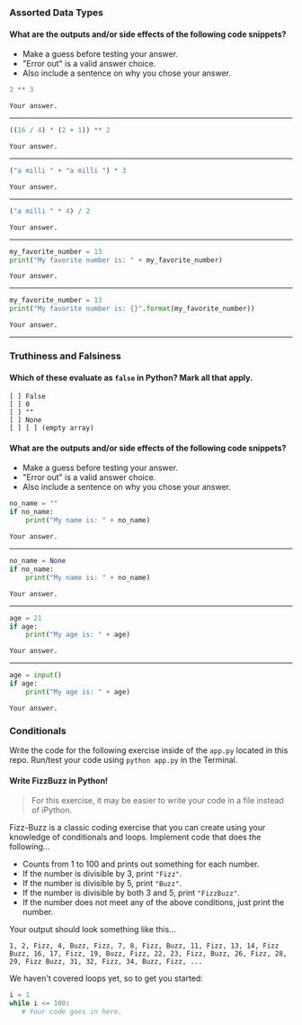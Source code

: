 ### Assorted Data Types

#### What are the outputs and/or side effects of the following code snippets?

- Make a guess before testing your answer.
- "Error out" is a valid answer choice.
- Also include a sentence on why you chose your answer.

```py
2 ** 3
```

```text
Your answer.
```

---

```py
((16 / 4) * (2 + 1)) ** 2
```

```text
Your answer.
```

---

```py
("a milli " + "a milli ") * 3
```

```text
Your answer.
```

---

```py
("a milli " * 4) / 2
```

```text
Your answer.
```

---

```py
my_favorite_number = 13
print("My favorite number is: " + my_favorite_number)
```

```text
Your answer.
```

---

```py
my_favorite_number = 13
print("My favorite number is: {}".format(my_favorite_number))
```

```text
Your answer.
```

---

### Truthiness and Falsiness

#### Which of these evaluate as `false` in Python? Mark all that apply.

```text
[ ] False
[ ] 0
[ ] ""
[ ] None
[ ] [ ] (empty array)
```

#### What are the outputs and/or side effects of the following code snippets?

- Make a guess before testing your answer.
- "Error out" is a valid answer choice.
- Also include a sentence on why you chose your answer.

```py
no_name = ""
if no_name:
    print("My name is: " + no_name)
```

```text
Your answer.
```

---

```py
no_name = None
if no_name:
    print("My name is: " + no_name)
```

```text
Your answer.
```

---

```py
age = 21
if age:
    print("My age is: " + age)
```

```text
Your answer.
```

---

```py
age = input()
if age:
    print("My age is: " + age)
```

```text
Your answer.
```

### Conditionals

Write the code for the following exercise inside of the `app.py` located in this repo. Run/test your code using `python app.py` in the Terminal.

#### Write FizzBuzz in Python!

> For this exercise, it may be easier to write your code in a file instead of iPython.

Fizz-Buzz is a classic coding exercise that you can create using your knowledge of conditionals and loops. Implement code that does the following...

- Counts from 1 to 100 and prints out something for each number.
- If the number is divisible by 3, print `"Fizz"`.
- If the number is divisible by 5, print `"Buzz"`.
- If the number is divisible by both 3 and 5, print `"FizzBuzz"`.
- If the number does not meet any of the above conditions, just print the number.

Your output should look something like this...

```
1, 2, Fizz, 4, Buzz, Fizz, 7, 8, Fizz, Buzz, 11, Fizz, 13, 14, Fizz Buzz, 16, 17, Fizz, 19, Buzz, Fizz, 22, 23, Fizz, Buzz, 26, Fizz, 28, 29, Fizz Buzz, 31, 32, Fizz, 34, Buzz, Fizz, ...
```

We haven't covered loops yet, so to get you started:

```py
i = 1
while i <= 100:
   # Your code goes in here.
```